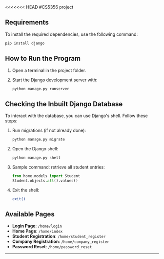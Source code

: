 <<<<<<< HEAD
#CS5356 project

## Requirements
To install the required dependencies, use the following command:

```bash
pip install django
```

## How to Run the Program
1. Open a terminal in the project folder.
2. Start the Django development server with:

   ```bash
   python manage.py runserver
   ```

## Checking the Inbuilt Django Database
To interact with the database, you can use Django's shell. Follow these steps:

1. Run migrations (if not already done):

   ```bash
   python manage.py migrate
   ```

2. Open the Django shell:

   ```bash
   python manage.py shell
   ```

3. Sample command: retrieve all student entries:

   ```python
   from home.models import Student
   Student.objects.all().values()
   ```

4. Exit the shell:

   ```bash
   exit()
   ```

## Available Pages
- **Login Page**: `/home/login`
- **Home Page**: `/home/index`
- **Student Registration**: `/home/student_register`
- **Company Registration**: `/home/company_register`
- **Password Reset**: `/home/password_reset`

---
